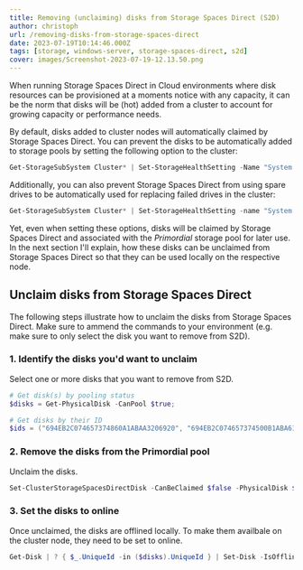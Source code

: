 ```yaml
---
title: Removing (unclaiming) disks from Storage Spaces Direct (S2D)
author: christoph
url: /removing-disks-from-storage-spaces-direct
date: 2023-07-19T10:14:46.000Z
tags: [storage, windows-server, storage-spaces-direct, s2d]
cover: images/Screenshot-2023-07-19-12.13.50.png
---
```


When running Storage Spaces Direct in Cloud environments where disk resources can be provisioned at a moments notice with any capacity, it can be the norm that disks will be (hot) added from a cluster to account for growing capacity or performance needs.

By default, disks added to cluster nodes will automatically claimed by Storage Spaces Direct. You can prevent the disks to be automatically added to storage pools by setting the following option to the cluster:

```powershell
Get-StorageSubSystem Cluster* | Set-StorageHealthSetting -Name "System.Storage.PhysicalDisk.AutoPool.Enabled" -Value False;
```

Additionally, you can also prevent Storage Spaces Direct from using spare drives to be automatically used for replacing failed drives in the cluster:

```powershell
Get-StorageSubSystem Cluster* | Set-StorageHealthSetting -name "System.Storage.PhysicalDisk.AutoReplace.Enabled" -value False;
```

Yet, even when setting these options, disks will be claimed by Storage Spaces Direct and associated with the *Primordial* storage pool for later use. In the next section I'll explain, how these disks can be unclaimed from Storage Spaces Direct so that they can be used locally on the respective node. 

## Unclaim disks from Storage Spaces Direct

The following steps illustrate how to unclaim the disks from Storage Spaces Direct. Make sure to ammend the commands to your environment (e.g. make sure to only select the disk you want to remove from S2D).

### 1. Identify the disks you'd want to unclaim

Select one or more disks that you want to remove from S2D.

```powershell
# Get disk(s) by pooling status
$disks = Get-PhysicalDisk -CanPool $true;

# Get disks by their ID
$ids = ("694EB2C074657374860A1ABAA3206920", "694EB2C074657374500B1ABA619B184D");
```

### 2. Remove the disks from the Primordial pool

Unclaim the disks.

```powershell
Set-ClusterStorageSpacesDirectDisk -CanBeClaimed $false -PhysicalDisk $disks;
```

### 3. Set the disks to online

Once unclaimed, the disks are offlined locally. To make them availbale on the cluster node, they need to be set to online.

```powershell
Get-Disk | ? { $_.UniqueId -in ($disks).UniqueId } | Set-Disk -IsOffline $false;
```
